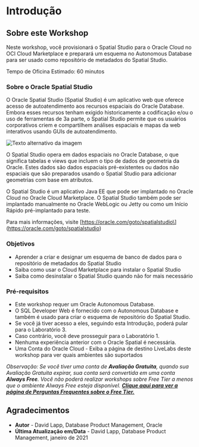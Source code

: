 # Introdução

## Sobre este Workshop

Neste workshop, você provisionará o Spatial Studio para o Oracle Cloud no OCI Cloud Marketplace e preparará um esquema no Autonomous Database para ser usado como repositório de metadados do Spatial Studio.

Tempo de Oficina Estimado: 60 minutos

### Sobre o Oracle Spatial Studio

O Oracle Spatial Studio (Spatial Studio) é um aplicativo web que oferece acesso de autoatendimento aos recursos espaciais do Oracle Database. Embora esses recursos tenham exigido historicamente a codificação e/ou o uso de ferramentas de 3a parte, o Spatial Studio permite que os usuários corporativos criem e compartilhem análises espaciais e mapas da web interativos usando GUIs de autoatendimento.

![Texto alternativo da imagem](./images/spatial-studio.png "Estúdio espacial")

O Spatial Studio opera em dados espaciais no Oracle Database, o que significa tabelas e views que incluem o tipo de dados de geometria da Oracle. Estes dados são dados espaciais pré-existentes ou dados não espaciais que são preparados usando o Spatial Studio para adicionar geometrias com base em atributos.

O Spatial Studio é um aplicativo Java EE que pode ser implantado no Oracle Cloud no Oracle Cloud Marketplace. O Spatial Studio também pode ser implantado manualmente no Oracle WebLogic ou Jetty ou como um Início Rápido pré-implantado para teste.

Para mais informações, visite \[https://oracle.com/goto/spatialstudio\] (https://oracle.com/goto/spatialstudio)

### Objetivos

*   Aprender a criar e designar um esquema de banco de dados para o repositório de metadados do Spatial Studio
*   Saiba como usar o Cloud Marketplace para instalar o Spatial Studio
*   Saiba como desinstalar o Spatial Studio quando não for mais necessário

### Pré-requisitos

*   Este workshop requer um Oracle Autonomous Database.
*   O SQL Developer Web é fornecido com o Autonomous Database e também é usado para criar o esquema de repositório do Spatial Studio.
*   Se você já tiver acesso a eles, seguindo esta Introdução, poderá pular para o Laboratório 3.
*   Caso contrário, você deve prosseguir para o Laboratório 1.
*   Nenhuma experiência anterior com o Oracle Spatial é necessária.
*   Uma Conta do Oracle Cloud - Exiba a página de destino LiveLabs deste workshop para ver quais ambientes são suportados

_Observação: Se você tiver uma conta de **Avaliação Gratuita**, quando sua Avaliação Gratuita expirar, sua conta será convertida em uma conta **Always Free**. Você não poderá realizar workshops sobre Free Tier a menos que o ambiente Always Free esteja disponível. **[Clique aqui para ver a página de Perguntas Frequentes sobre o Free Tier.](https://www.oracle.com/cloud/free/faq.html)**_

## Agradecimentos

*   **Autor** - David Lapp, Database Product Management, Oracle
*   **Última Atualização em/Data** - David Lapp, Database Product Management, janeiro de 2021